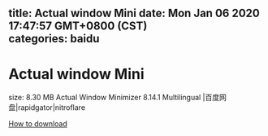 
title: Actual window Mini
date: Mon Jan 06 2020 17:47:57 GMT+0800 (CST)    
categories: baidu
---

# Actual window Mini
size: 8.30 MB
 Actual Window Minimizer 8.14.1 Multilingual |百度网盘|rapidgator|nitroflare
 

[How to download](https://bpcam.bemobtrk.com/go/2ceec3aa-1ca2-46d6-b9ff-aaa5c184517c?jno=3024)